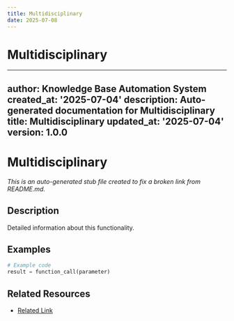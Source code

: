 ```yaml
---
title: Multidisciplinary
date: 2025-07-08
---
```


# Multidisciplinary

---
author: Knowledge Base Automation System
created_at: '2025-07-04'
description: Auto-generated documentation for Multidisciplinary
title: Multidisciplinary
updated_at: '2025-07-04'
version: 1.0.0
---

# Multidisciplinary

*This is an auto-generated stub file created to fix a broken link from README.md.*

## Description

Detailed information about this functionality.

## Examples

```python
# Example code
result = function_call(parameter)
```

## Related Resources

- [Related Link](./related_resource.md)
